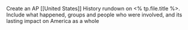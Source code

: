 Create an AP [[United States]] History rundown on <% tp.file.title %>. Include what happened, groups and people who were involved, and its lasting impact on America as a whole